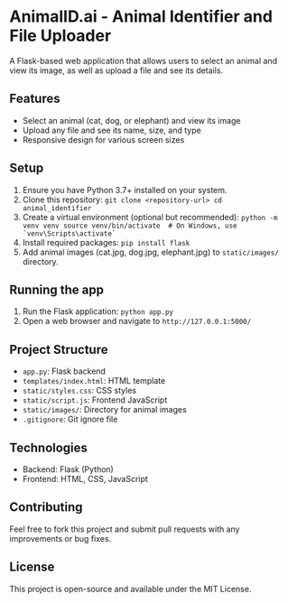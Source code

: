 # AnimalID.ai - Animal Identifier and File Uploader

A Flask-based web application that allows users to select an animal and view its image, as well as upload a file and see its details.

## Features

- Select an animal (cat, dog, or elephant) and view its image
- Upload any file and see its name, size, and type
- Responsive design for various screen sizes

## Setup

1. Ensure you have Python 3.7+ installed on your system.
2. Clone this repository:   ```
   git clone <repository-url>
   cd animal_identifier   ```
3. Create a virtual environment (optional but recommended):   ```
   python -m venv venv
   source venv/bin/activate  # On Windows, use `venv\Scripts\activate`   ```
4. Install required packages:   ```
   pip install flask   ```
5. Add animal images (cat.jpg, dog.jpg, elephant.jpg) to `static/images/` directory.

## Running the app

1. Run the Flask application:   ```
   python app.py   ```
2. Open a web browser and navigate to `http://127.0.0.1:5000/`

## Project Structure

- `app.py`: Flask backend
- `templates/index.html`: HTML template
- `static/styles.css`: CSS styles
- `static/script.js`: Frontend JavaScript
- `static/images/`: Directory for animal images
- `.gitignore`: Git ignore file

## Technologies

- Backend: Flask (Python)
- Frontend: HTML, CSS, JavaScript

## Contributing

Feel free to fork this project and submit pull requests with any improvements or bug fixes.

## License

This project is open-source and available under the MIT License.
